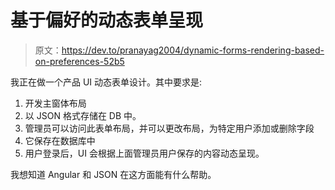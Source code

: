 # 基于偏好的动态表单呈现

> 原文：<https://dev.to/pranayag2004/dynamic-forms-rendering-based-on-preferences-52b5>

我正在做一个产品 UI 动态表单设计。其中要求是:

1.  开发主窗体布局
2.  以 JSON 格式存储在 DB 中。
3.  管理员可以访问此表单布局，并可以更改布局，为特定用户添加或删除字段
4.  它保存在数据库中
5.  用户登录后，UI 会根据上面管理员用户保存的内容动态呈现。

我想知道 Angular 和 JSON 在这方面能有什么帮助。
